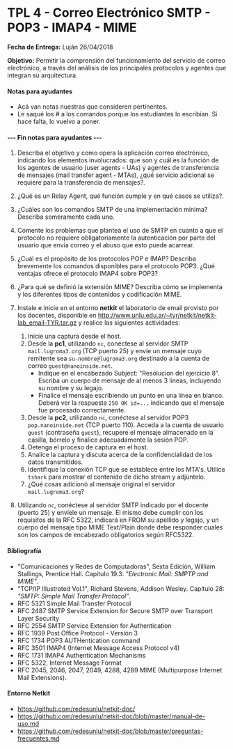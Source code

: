 TPL 4 - Correo Electrónico SMTP - POP3 - IMAP4 - MIME
=====================================================

**Fecha de Entrega:** Luján 26/04/2018

**Objetivo:** Permitir la comprensión del funcionamiento del servicio de correo electrónico, a través del análisis de los principales protocolos y agentes que integran su arquitectura.

#### Notas para ayudantes

* Acá van notas nuestras que consideren pertinentes.
* Le saqué los # a los comandos porque los estudiantes lo escribían. Si hace falta, lo vuelvo a poner.

#### --- Fin notas para ayudantes ---

1. Describa el objetivo y como opera la aplicación correo electrónico, indicando los elementos involucrados: que son y cuál es la función de los agentes de usuario (user agents - UAs) y agentes de transferencia de mensajes (mail transfer agent - MTAs), ¿qué servicio adicional se requiere para la transferencia de mensajes?.

2. ¿Qué es un Relay Agent, qué función cumple y en qué casos se utiliza?.

3. ¿Cuáles son los comandos SMTP de una implementación mínima?  
   Describa someramente cada uno.

4. Comente los problemas que plantea el uso de SMTP en cuanto a que el protocolo no requiere obligatoriamente la autenticación por parte del usuario que envía correo y el abuso que esto puede acarrear.

5. ¿Cuál es el propósito de los protocolos POP e IMAP?
    Describa brevemente los comandos disponibles para el protocolo POP3.
    ¿Qué ventajas ofrece el protocolo IMAP4 sobre POP3?

7. ¿Para qué se definió la extensión MIME? Describa cómo se implementa y los diferentes tipos de contenidos y codificación MIME.

8. Instale e inicie en el entorno **netkit** el laboratorio de email provisto por los docentes, disponible en
<http://www.unlu.edu.ar/~tyr/netkit/netkit-lab_email-TYR.tar.gz> y realice las siguientes actividades:

    1. Inicie una captura desde el host.
    2. Desde la **pc1**, utilizando `nc`, conéctese al servidor SMTP `mail.lugroma3.org` (TCP puerto 25) y envíe un mensaje cuyo remitente sea `su-nombre@lugroma3.org` destinado a la cuenta de correo `guest@nanoinside.net`.
        - Indique en el encabezado Subject: "Resolucion del ejercicio 8". Escriba un cuerpo de mensaje de al menos 3 líneas, incluyendo su nombre y su legajo.
        - Finalice el mensaje escribiendo un punto en una línea en blanco. Deberá ver la respuesta `250 OK id=...` indicando que el mensaje fue procesado correctamente.
    3. Desde la **pc2**, utilizando `nc`, conéctese al servidor POP3 `pop.nanoinside.net` (TCP puerto 110). Acceda a la cuenta de usuario `guest` (contraseña `guest`), recupere el mensaje almacenado en la casilla, bórrelo y finalice adecuadamente la sesión POP.
    4. Detenga el proceso de captura en el host.
    5. Analice la captura y discuta acerca de la confidencialidad de los datos transmitidos.
    6. Identifique la conexión TCP que se establece entre los MTA's. Utilice `tshark` para mostrar el contenido de dicho stream y adjúntelo.
    7. ¿Qué cosas adicionó al mensaje original el servidor `mail.lugroma3.org`?

9. Utilizando `nc`, conéctese al servidor SMTP indicado por el docente (puerto 25) y envíele un mensaje. El mismo debe cumplir con los requisitos de la RFC 5322, indicará en FROM su apellido y legajo, y un cuerpo del mensaje tipo MIME Text/Plain donde debe responder cuales son los campos de encabezado obligatorios según RFC5322.

#### Bibliografía

* "Comunicaciones y Redes de Computadoras", Sexta Edición, William Stallings, Prentice Hall. Capítulo 19.3:
_"Electronic Mail: SMPTP and MIME"_.
* "TCP/IP Illustrated Vol.1", Richard Stevens, Addison Wesley. Capítulo 28: _"SMTP: Simple Mail Transfer Protocol"_.
* RFC 5321 Simple Mail Transfer Protocol
* RFC 2487 SMTP Service Extension for Secure SMTP over Transport Layer Security
* RFC 2554 SMTP Service Extension for Authentication
* RFC 1939 Post Office Protocol - Versión 3
* RFC 1734 POP3 AUTHentication command
* RFC 3501 IMAP4 (Internet Message Access Protocol v4)
* RFC 1731 IMAP4 Authentication Mechanisms
* RFC 5322, Internet Message Format
* RFC 2045, 2046, 2047, 2049, 4288, 4289 MIME (Multipurpose Internet Mail Extensions).

#### Entorno Netkit

* <https://github.com/redesunlu/netkit-doc/>
* <https://github.com/redesunlu/netkit-doc/blob/master/manual-de-uso.md>
* <https://github.com/redesunlu/netkit-doc/blob/master/preguntas-frecuentes.md>
